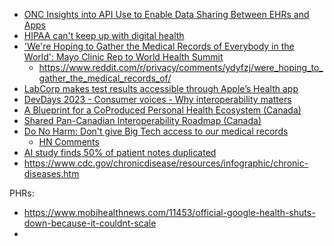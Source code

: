 
- [ONC Insights into API Use to Enable Data Sharing Between EHRs and Apps](https://www.healthit.gov/news/events/onc-tech-forum-insights-api-use-enable-data-sharing-between-ehrs-and-apps)
- [HIPAA can't keep up with digital health](https://www.axios.com/2023/04/06/privacy-risk-hipaa-digital-health)
- ['We're Hoping to Gather the Medical Records of Everybody in the World': Mayo Clinic Rep to World Health Summit](https://sociable.co/technology/gather-medical-records-everybody-world-mayo-clinic-world-health-summit/)
	- https://www.reddit.com/r/privacy/comments/ydyfzj/were_hoping_to_gather_the_medical_records_of/
- [LabCorp makes test results accessible through Apple’s Health app](https://www.fiercehealthcare.com/tech/labcorp-makes-test-results-accessible-through-apple-s-health-app)
- [DevDays 2023 - Consumer voices - Why interoperability matters](https://vimeo.com/834430967/6e734c67e5)
- [A Blueprint for a CoProduced Personal Health Ecosystem (Canada)](https://discord.com/channels/1072794087188615208/1072794087188615211/1116599635243450499)
- [Shared Pan-Canadian Interoperability Roadmap (Canada)](https://www.infoway-inforoute.ca/en/component/edocman/6444-connecting-you-to-modern-health-care-shared-pan-canadian-interoperability-roadmap/view-document?Itemid=101)
- [Do No Harm: Don't give Big Tech access to our medical records](https://act.wemove.eu/campaigns/medical-records)
	- [HN Comments](https://news.ycombinator.com/item?id=36257233)
- [AI study finds 50% of patient notes duplicated](https://www.healthcareitnews.com/news/ai-study-finds-50-patient-notes-duplicated)
- https://www.cdc.gov/chronicdisease/resources/infographic/chronic-diseases.htm

PHRs:

- https://www.mobihealthnews.com/11453/official-google-health-shuts-down-because-it-couldnt-scale
- 